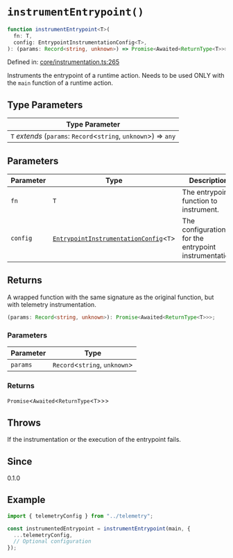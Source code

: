 # `instrumentEntrypoint()`

```ts
function instrumentEntrypoint<T>(
  fn: T,
  config: EntrypointInstrumentationConfig<T>,
): (params: Record<string, unknown>) => Promise<Awaited<ReturnType<T>>>;
```

Defined in: [core/instrumentation.ts:265](https://github.com/adobe/aio-lib-telemetry/blob/b7459bc16d246bc755238cf4edba48b0006bfd42/source/core/instrumentation.ts#L265)

Instruments the entrypoint of a runtime action.
Needs to be used ONLY with the `main` function of a runtime action.

## Type Parameters

| Type Parameter                                                     |
| ------------------------------------------------------------------ |
| `T` _extends_ (`params`: `Record`\<`string`, `unknown`\>) => `any` |

## Parameters

| Parameter | Type                                                                                         | Description                                           |
| --------- | -------------------------------------------------------------------------------------------- | ----------------------------------------------------- |
| `fn`      | `T`                                                                                          | The entrypoint function to instrument.                |
| `config`  | [`EntrypointInstrumentationConfig`](../interfaces/EntrypointInstrumentationConfig.md)\<`T`\> | The configuration for the entrypoint instrumentation. |

## Returns

A wrapped function with the same signature as the original function, but with telemetry instrumentation.

```ts
(params: Record<string, unknown>): Promise<Awaited<ReturnType<T>>>;
```

### Parameters

| Parameter | Type                            |
| --------- | ------------------------------- |
| `params`  | `Record`\<`string`, `unknown`\> |

### Returns

`Promise`\<`Awaited`\<`ReturnType`\<`T`\>\>\>

## Throws

If the instrumentation or the execution of the entrypoint fails.

## Since

0.1.0

## Example

```ts
import { telemetryConfig } from "../telemetry";

const instrumentedEntrypoint = instrumentEntrypoint(main, {
  ...telemetryConfig,
  // Optional configuration
});
```
